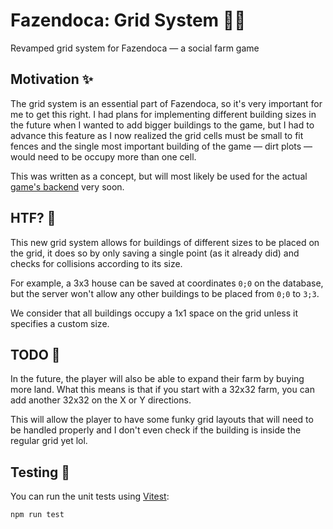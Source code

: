 # Fazendoca: Grid System 🧑‍🌾

Revamped grid system for Fazendoca — a social farm game

## Motivation ✨

The grid system is an essential part of Fazendoca, so it's very important for me to get this right. I had plans for implementing different building sizes in the future when I wanted to add bigger buildings to the game, but I had to advance this feature as I now realized the grid cells must be small to fit fences and the single most important building of the game — dirt plots — would need to be occupy more than one cell.

This was written as a concept, but will most likely be used for the actual [game's backend](https://github.com/doceazedo/fazendoca-rest) very soon.

## HTF? 🤔

This new grid system allows for buildings of different sizes to be placed on the grid, it does so by only saving a single point (as it already did) and checks for collisions according to its size.

For example, a 3x3 house can be saved at coordinates `0;0` on the database, but the server won't allow any other buildings to be placed from `0;0` to `3;3`.

We consider that all buildings occupy a 1x1 space on the grid unless it specifies a custom size.

## TODO 🔮

In the future, the player will also be able to expand their farm by buying more land. What this means is that if you start with a 32x32 farm, you can add another 32x32 on the X or Y directions.

This will allow the player to have some funky grid layouts that will need to be handled properly and I don't even check if the building is inside the regular grid yet lol.

## Testing 🧪

You can run the unit tests using [Vitest](https://github.com/vitest-dev/vitest):

```sh
npm run test
```